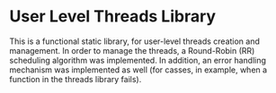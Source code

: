# User Level Threads Library

This is a functional static library, for user-level threads creation and management.
In order to manage the threads, a Round-Robin (RR) scheduling algorithm was implemented.
In addition, an error handling mechanism was implemented as well (for casses, in example, when a function in the threads library fails).
